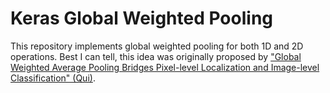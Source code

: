 # Keras Global Weighted Pooling

This repository implements global weighted pooling for both 1D and 2D operations. Best I can tell, this idea was originally proposed by ["Global Weighted Average Pooling Bridges Pixel-level Localization and Image-level Classification" (Qui)][paper]. 

[paper]: https://arxiv.org/abs/1809.08264